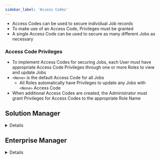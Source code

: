 ```yaml
---
sidebar_label: 'Access Codes'
---
```


* Access Codes can be used to secure individual Job records 
* To make use of an Access Code, Privileges must be granted 
* A single Access Code can be used to secure as many different Jobs as necessary

### Access Code Privileges

* To implement Access Codes for securing Jobs, each User must have appropriate Access Code Privileges through one or more Roles to view and update Jobs
* ```<None>``` is the default Access Code for all Jobs
    * All Roles automatically have Privileges to update any Jobs with ```<None>``` Access Code
* When additional Access Codes are created, the Administrator must grant Privileges for Access Codes to the appropriate Role Name

## Solution Manager

<details>

* In Solution Manager, **Access Codes** is found in **Library > Security > Access Codes**

### Add Access Code

||
|--------------------------------------------------|
|![Access Codes Main Screen](/imgbasic/access-codes-main.png)|

||
|-----------------------------------------------------|
|![Access Codes Add](/imgbasic/sm-access-codes-add.png)|

</details>

## Enterprise Manager

<details>

* In Enterprise Manager, **Access Codes** is found in **Security > Access Codes**

### Access Codes

||
|-----------------------------------|
|![](/imgbasic/312.png)|

### Access Code Privileges

||
|-----------------------------------------------|
|![Access Codes Privileges](/imgbasic/313.png)|

### Job Master

||
|----------------------------------------------------|
|![Access Codes in Job Master](/imgbasic/314.png)|

</details>